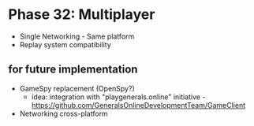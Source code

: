 # Phase 32: Multiplayer

- Single Networking - Same platform
- Replay system compatibility

## for future implementation

- GameSpy replacement (OpenSpy?) 
  - idea: integration with "playgenerals.online" initiative - https://github.com/GeneralsOnlineDevelopmentTeam/GameClient
- Networking cross-platform

